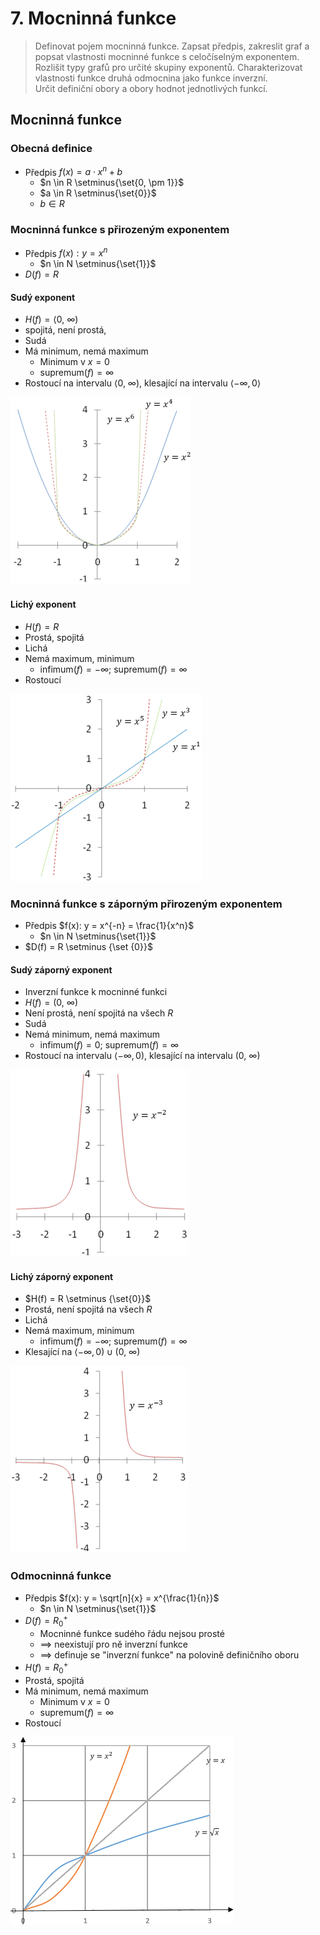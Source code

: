 # 7. Mocninná funkce

> Definovat pojem mocninná funkce. Zapsat předpis, zakreslit graf a popsat vlastnosti mocninné funkce s celočíselným exponentem. \
> Rozlišit typy grafů pro určité skupiny exponentů. Charakterizovat vlastnosti funkce druhá odmocnina jako funkce inverzní. \
> Určit definiční obory a obory hodnot jednotlivých funkcí.

## Mocninná funkce

### Obecná definice

- Předpis $f(x) = a \cdot x^n + b$
  - $n \in R \setminus{\set{0, \pm 1}}$
  - $a \in R \setminus{\set{0}}$
  - $b \in R$

### Mocninná funkce s přirozeným exponentem

- Předpis $f(x): y = x^n$
  - $n \in N \setminus{\set{1}}$
- $D(f) = R$

#### Sudý exponent

- $H(f) = \langle 0, \ \infty)$
- spojitá, není prostá,
- Sudá
- Má minimum, nemá maximum
  - Minimum v $x = 0$
  - $\text{supremum}(f) = \infty$
- Rostoucí na intervalu $\langle 0, \ \infty)$, klesající na intervalu $\langle - \infty, 0 \rangle$

![Sudý exponent](./mocninna_suda.png)

#### Lichý exponent

- $H(f) = R$
- Prostá, spojitá
- Lichá
- Nemá maximum, minimum
  - $\text{infimum}(f) = -\infty; \ \text{supremum}(f) = \infty$
- Rostoucí

![Lichý exponent](./mocninna_licha.png)

### Mocninná funkce s záporným přirozeným exponentem

- Předpis $f(x): y = x^{-n} = \frac{1}{x^n}$
  - $n \in N \setminus{\set{1}}$
- $D(f) = R \setminus {\set {0}}$

#### Sudý záporný exponent

- Inverzní funkce k mocninné funkci
- $H(f) = (0, \ \infty)$
- Není prostá, není spojitá na všech $R$
- Sudá
- Nemá minimum, nemá maximum
  - $\text{infimum}(f) = 0; \ \text{supremum}(f) = \infty$
- Rostoucí na intervalu $\langle - \infty, 0)$, klesající na intervalu $(0, \ \infty)$

![Sudý záporný exponent](./mocninna_suda_minus.png)

#### Lichý záporný exponent

- $H(f) = R \setminus {\set{0}}$
- Prostá, není spojitá na všech $R$
- Lichá
- Nemá maximum, minimum
  - $\text{infimum}(f) = -\infty; \ \text{supremum}(f) = \infty$
- Klesající na $\langle - \infty, 0) \cup   (0, \ \infty)$

![Lichý záporný exponent](./mocninna_licha_minus.png)

### Odmocninná funkce

- Předpis $f(x): y = \sqrt[n]{x} = x^{\frac{1}{n}}$
  - $n \in N \setminus{\set{1}}$
- $D(f) = R_0^+$
  - Mocninné funkce sudého řádu nejsou prosté
  - $\implies$ neexistují pro ně inverzní funkce
  - $\implies$ definuje se "inverzní funkce" na polovině definičního oboru
- $H(f) = R_0^+$
- Prostá, spojitá
- Má minimum, nemá maximum
  - Minimum v $x = 0$
  - $\text{supremum}(f) = \infty$
- Rostoucí

![Odmocninná funkce](./odmocninna_funkce.png)
